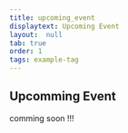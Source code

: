 ```yaml
---
title: upcoming_event
displaytext: Upcoming Event
layout:  null
tab: true
order: 1
tags: example-tag
---
```


## Upcomming Event

comming soon !!!
